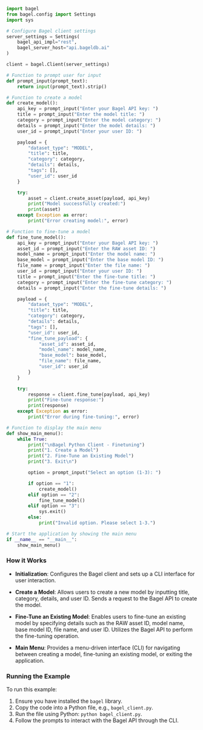 
```python
import bagel
from bagel.config import Settings
import sys

# Configure Bagel client settings
server_settings = Settings(
    bagel_api_impl="rest",
    bagel_server_host="api.bageldb.ai"
)

client = bagel.Client(server_settings)

# Function to prompt user for input
def prompt_input(prompt_text):
    return input(prompt_text).strip()

# Function to create a model
def create_model():
    api_key = prompt_input("Enter your Bagel API key: ")
    title = prompt_input("Enter the model title: ")
    category = prompt_input("Enter the model category: ")
    details = prompt_input("Enter the model details: ")
    user_id = prompt_input("Enter your user ID: ")

    payload = {
        "dataset_type": "MODEL",
        "title": title,
        "category": category,
        "details": details,
        "tags": [],
        "user_id": user_id
    }

    try:
        asset = client.create_asset(payload, api_key)
        print("Model successfully created:")
        print(asset)
    except Exception as error:
        print("Error creating model:", error)

# Function to fine-tune a model
def fine_tune_model():
    api_key = prompt_input("Enter your Bagel API key: ")
    asset_id = prompt_input("Enter the RAW asset ID: ")
    model_name = prompt_input("Enter the model name: ")
    base_model = prompt_input("Enter the base model ID: ")
    file_name = prompt_input("Enter the file name: ")
    user_id = prompt_input("Enter your user ID: ")
    title = prompt_input("Enter the fine-tune title: ")
    category = prompt_input("Enter the fine-tune category: ")
    details = prompt_input("Enter the fine-tune details: ")

    payload = {
        "dataset_type": "MODEL",
        "title": title,
        "category": category,
        "details": details,
        "tags": [],
        "user_id": user_id,
        "fine_tune_payload": {
            "asset_id": asset_id,
            "model_name": model_name,
            "base_model": base_model,
            "file_name": file_name,
            "user_id": user_id
        }
    }

    try:
        response = client.fine_tune(payload, api_key)
        print("Fine-tune response:")
        print(response)
    except Exception as error:
        print("Error during fine-tuning:", error)

# Function to display the main menu
def show_main_menu():
    while True:
        print("\nBagel Python Client - Finetuning")
        print("1. Create a Model")
        print("2. Fine-Tune an Existing Model")
        print("3. Exit\n")

        option = prompt_input("Select an option (1-3): ")

        if option == "1":
            create_model()
        elif option == "2":
            fine_tune_model()
        elif option == "3":
            sys.exit()
        else:
            print("Invalid option. Please select 1-3.")

# Start the application by showing the main menu
if __name__ == "__main__":
    show_main_menu()
```

### How it Works

- **Initialization**: Configures the Bagel client and sets up a CLI interface for user interaction.
  
- **Create a Model**: Allows users to create a new model by inputting title, category, details, and user ID. Sends a request to the Bagel API to create the model.

- **Fine-Tune an Existing Model**: Enables users to fine-tune an existing model by specifying details such as the RAW asset ID, model name, base model ID, file name, and user ID. Utilizes the Bagel API to perform the fine-tuning operation.

- **Main Menu**: Provides a menu-driven interface (CLI) for navigating between creating a model, fine-tuning an existing model, or exiting the application.

### Running the Example

To run this example:

1. Ensure you have installed the `bagel` library.
2. Copy the code into a Python file, e.g., `bagel_client.py`.
3. Run the file using Python: `python bagel_client.py`.
4. Follow the prompts to interact with the Bagel API through the CLI.